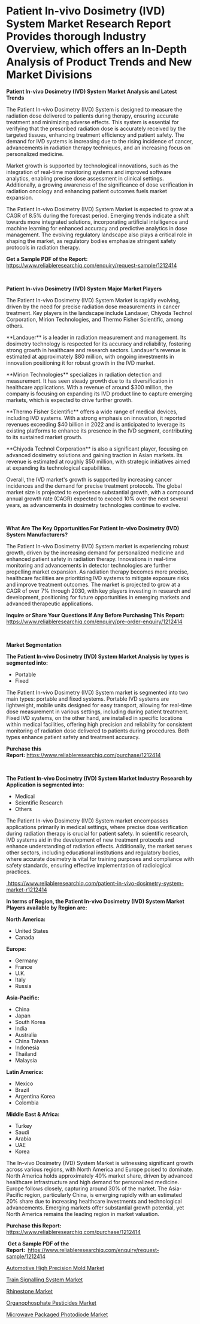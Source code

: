 <p><h1>Patient In-vivo Dosimetry (IVD) System Market Research Report Provides thorough Industry Overview, which offers an In-Depth Analysis of Product Trends and New Market Divisions</h1></p><p><strong>Patient In-vivo Dosimetry (IVD) System Market Analysis and Latest Trends</strong></p>
<p><p>The Patient In-vivo Dosimetry (IVD) System is designed to measure the radiation dose delivered to patients during therapy, ensuring accurate treatment and minimizing adverse effects. This system is essential for verifying that the prescribed radiation dose is accurately received by the targeted tissues, enhancing treatment efficiency and patient safety. The demand for IVD systems is increasing due to the rising incidence of cancer, advancements in radiation therapy techniques, and an increasing focus on personalized medicine. </p><p>Market growth is supported by technological innovations, such as the integration of real-time monitoring systems and improved software analytics, enabling precise dose assessment in clinical settings. Additionally, a growing awareness of the significance of dose verification in radiation oncology and enhancing patient outcomes fuels market expansion. </p><p>The Patient In-vivo Dosimetry (IVD) System Market is expected to grow at a CAGR of 8.5% during the forecast period. Emerging trends indicate a shift towards more integrated solutions, incorporating artificial intelligence and machine learning for enhanced accuracy and predictive analytics in dose management. The evolving regulatory landscape also plays a critical role in shaping the market, as regulatory bodies emphasize stringent safety protocols in radiation therapy.</p></p>
<p><strong>Get a Sample PDF of the Report:&nbsp;</strong> <a href="https://www.reliableresearchiq.com/enquiry/request-sample/1212414?utm_campaign=1106&utm_medium=2&utm_source=Github&utm_content=ia&utm_term=06102024&utm_id=patient-in-vivo-dosimetry-ivd-system">https://www.reliableresearchiq.com/enquiry/request-sample/1212414</a></p>
<p>&nbsp;</p>
<p><strong>Patient In-vivo Dosimetry (IVD) System Major Market Players</strong></p>
<p><p>The Patient In-vivo Dosimetry (IVD) System Market is rapidly evolving, driven by the need for precise radiation dose measurements in cancer treatment. Key players in the landscape include Landauer, Chiyoda Technol Corporation, Mirion Technologies, and Thermo Fisher Scientific, among others.</p><p>**Landauer** is a leader in radiation measurement and management. Its dosimetry technology is respected for its accuracy and reliability, fostering strong growth in healthcare and research sectors. Landauer's revenue is estimated at approximately $80 million, with ongoing investments in innovation positioning it for robust growth in the IVD market.</p><p>**Mirion Technologies** specializes in radiation detection and measurement. It has seen steady growth due to its diversification in healthcare applications. With a revenue of around $300 million, the company is focusing on expanding its IVD product line to capture emerging markets, which is expected to drive further growth.</p><p>**Thermo Fisher Scientific** offers a wide range of medical devices, including IVD systems. With a strong emphasis on innovation, it reported revenues exceeding $40 billion in 2022 and is anticipated to leverage its existing platforms to enhance its presence in the IVD segment, contributing to its sustained market growth.</p><p>**Chiyoda Technol Corporation** is also a significant player, focusing on advanced dosimetry solutions and gaining traction in Asian markets. Its revenue is estimated at roughly $50 million, with strategic initiatives aimed at expanding its technological capabilities.</p><p>Overall, the IVD market's growth is supported by increasing cancer incidences and the demand for precise treatment protocols. The global market size is projected to experience substantial growth, with a compound annual growth rate (CAGR) expected to exceed 10% over the next several years, as advancements in dosimetry technologies continue to evolve.</p></p>
<p>&nbsp;</p>
<p><strong>What Are The Key Opportunities For Patient In-vivo Dosimetry (IVD) System Manufacturers?</strong></p>
<p><p>The Patient In-vivo Dosimetry (IVD) System market is experiencing robust growth, driven by the increasing demand for personalized medicine and enhanced patient safety in radiation therapy. Innovations in real-time monitoring and advancements in detector technologies are further propelling market expansion. As radiation therapy becomes more precise, healthcare facilities are prioritizing IVD systems to mitigate exposure risks and improve treatment outcomes. The market is projected to grow at a CAGR of over 7% through 2030, with key players investing in research and development, positioning for future opportunities in emerging markets and advanced therapeutic applications.</p></p>
<p><strong>Inquire or Share Your Questions If Any Before Purchasing This Report:</strong> <a href="https://www.reliableresearchiq.com/enquiry/pre-order-enquiry/1212414?utm_campaign=1106&utm_medium=2&utm_source=Github&utm_content=ia&utm_term=06102024&utm_id=patient-in-vivo-dosimetry-ivd-system">https://www.reliableresearchiq.com/enquiry/pre-order-enquiry/1212414</a></p>
<p>&nbsp;</p>
<p><strong>Market Segmentation</strong></p>
<p><strong>The Patient In-vivo Dosimetry (IVD) System Market Analysis by types is segmented into:</strong></p>
<p><ul><li>Portable</li><li>Fixed</li></ul></p>
<p><p>The Patient In-vivo Dosimetry (IVD) System market is segmented into two main types: portable and fixed systems. Portable IVD systems are lightweight, mobile units designed for easy transport, allowing for real-time dose measurement in various settings, including during patient treatment. Fixed IVD systems, on the other hand, are installed in specific locations within medical facilities, offering high precision and reliability for consistent monitoring of radiation dose delivered to patients during procedures. Both types enhance patient safety and treatment accuracy.</p></p>
<p><strong>Purchase this Report:&nbsp;</strong><a href="https://www.reliableresearchiq.com/purchase/1212414?utm_campaign=1106&utm_medium=2&utm_source=Github&utm_content=ia&utm_term=06102024&utm_id=patient-in-vivo-dosimetry-ivd-system">https://www.reliableresearchiq.com/purchase/1212414</a></p>
<p>&nbsp;</p>
<p><strong>The Patient In-vivo Dosimetry (IVD) System Market Industry Research by Application is segmented into:</strong></p>
<p><ul><li>Medical</li><li>Scientific Research</li><li>Others</li></ul></p>
<p><p>The Patient In-vivo Dosimetry (IVD) System market encompasses applications primarily in medical settings, where precise dose verification during radiation therapy is crucial for patient safety. In scientific research, IVD systems aid in the development of new treatment protocols and enhance understanding of radiation effects. Additionally, the market serves other sectors, including educational institutions and regulatory bodies, where accurate dosimetry is vital for training purposes and compliance with safety standards, ensuring effective implementation of radiological practices.</p></p>
<p><a href="https://www.reliableresearchiq.com/patient-in-vivo-dosimetry-system-market-r1212414?utm_campaign=1106&utm_medium=2&utm_source=Github&utm_content=ia&utm_term=06102024&utm_id=patient-in-vivo-dosimetry-ivd-system">&nbsp;https://www.reliableresearchiq.com/patient-in-vivo-dosimetry-system-market-r1212414</a></p>
<p><strong>In terms of Region, the Patient In-vivo Dosimetry (IVD) System Market Players available by Region are:</strong></p>
<p>
    <p> <strong> North America: </strong>
        <ul>
            <li>United States</li>
            <li>Canada</li>
        </ul>
        </p> 
    <p> <strong> Europe: </strong>
        <ul>
            <li>Germany</li>
            <li>France</li>
            <li>U.K.</li>
            <li>Italy</li>
            <li>Russia</li>
        </ul>
        </p> 
    <p> <strong> Asia-Pacific: </strong>
        <ul>
            <li>China</li>
            <li>Japan</li>
            <li>South Korea</li>
            <li>India</li>
            <li>Australia</li>
            <li>China Taiwan</li>
            <li>Indonesia</li>
            <li>Thailand</li>
            <li>Malaysia</li>
        </ul>
        </p> 
    <p> <strong> Latin America: </strong>
        <ul>
            <li>Mexico</li>
            <li>Brazil</li>
            <li>Argentina Korea</li>
            <li>Colombia</li>
        </ul>
        </p> 
    <p> <strong> Middle East & Africa: </strong>
        <ul>
            <li>Turkey</li>
            <li>Saudi</li>
            <li>Arabia</li>
            <li>UAE</li>
            <li>Korea</li>
        </ul>
    </p>
    </p>
<p><p>The In-vivo Dosimetry (IVD) System Market is witnessing significant growth across various regions, with North America and Europe poised to dominate. North America holds approximately 40% market share, driven by advanced healthcare infrastructure and high demand for personalized medicine. Europe follows closely, capturing around 30% of the market. The Asia-Pacific region, particularly China, is emerging rapidly with an estimated 20% share due to increasing healthcare investments and technological advancements. Emerging markets offer substantial growth potential, yet North America remains the leading region in market valuation.</p></p>
<p><strong>Purchase this Report: </strong><a href="https://www.reliableresearchiq.com/purchase/1212414?utm_campaign=1106&utm_medium=2&utm_source=Github&utm_content=ia&utm_term=06102024&utm_id=patient-in-vivo-dosimetry-ivd-system">https://www.reliableresearchiq.com/purchase/1212414</a></p>
<p>&nbsp;<strong>Get a Sample PDF of the Report:&nbsp;&nbsp;</strong><a href="https://www.reliableresearchiq.com/enquiry/request-sample/1212414?utm_campaign=1106&utm_medium=2&utm_source=Github&utm_content=ia&utm_term=06102024&utm_id=patient-in-vivo-dosimetry-ivd-system">https://www.reliableresearchiq.com/enquiry/request-sample/1212414</a></p>
<p><strong></strong></p>
<p><p><a href="https://github.com/denzelze5o/Market-Research-Report-List-1/blob/main/automotive-high-precision-mold-market.md?utm_campaign=1106&utm_medium=2&utm_source=Github&utm_content=ia&utm_term=06102024&utm_id=patient-in-vivo-dosimetry-ivd-system">Automotive High Precision Mold Market</a></p><p><a href="https://www.linkedin.com/pulse/train-signalling-system-market-outlook-share-analysis-hicxe?utm_campaign=1106&utm_medium=2&utm_source=Github&utm_content=ia&utm_term=06102024&utm_id=patient-in-vivo-dosimetry-ivd-system">Train Signalling System Market</a></p><p><a href="https://medium.com/@tony.jax/global-rhinestone-market-trends-forecasts-and-market-strategic-analysis-2024-2031-36e930728838?postPublishedType=repub&utm_campaign=1106&utm_medium=2&utm_source=Github&utm_content=ia&utm_term=06102024&utm_id=patient-in-vivo-dosimetry-ivd-system">Rhinestone Market</a></p><p><a href="https://medium.com/@tony.jax/organophosphate-pesticides-mosaic-piecing-together-global-market-dynamics-2024-2031-52e9de3e2c41?postPublishedType=repub&utm_campaign=1106&utm_medium=2&utm_source=Github&utm_content=ia&utm_term=06102024&utm_id=patient-in-vivo-dosimetry-ivd-system">Organophosphate Pesticides Market</a></p><p><a href="https://issuu.com/reportprime-2/docs/microwave-packaged-photodiode-marke_49bd10d54e9c34?utm_campaign=1106&utm_medium=2&utm_source=Github&utm_content=ia&utm_term=06102024&utm_id=patient-in-vivo-dosimetry-ivd-system">Microwave Packaged Photodiode Market</a></p></p>